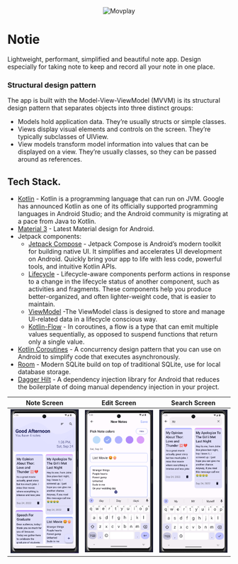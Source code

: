 <p align="center"><img src="screenshots/summary.png" alt="Movplay"></p>

# Notie
Lightweight, performant, simplified and beautiful note app. Design especially for taking note to keep and record all your note in one place.


### Structural design pattern
The app is built with the Model-View-ViewModel (MVVM) is its structural design pattern that separates objects into three distinct groups:
- Models hold application data. They’re usually structs or simple classes.
- Views display visual elements and controls on the screen. They’re typically subclasses of UIView.
- View models transform model information into values that can be displayed on a view. They’re usually classes, so they can be passed around as references.


## Tech Stack.
- [Kotlin](https://developer.android.com/kotlin) - Kotlin is a programming language that can run on JVM. Google has announced Kotlin as one of its officially supported programming languages in Android Studio; and the Android community is migrating at a pace from Java to Kotlin.
- [Material 3](https://m3.material.io/foundations/accessible-design/overview) - Latest Material design for Android.
- Jetpack components:
    - [Jetpack Compose](https://developer.android.com/jetpack/compose) - Jetpack Compose is Android’s modern toolkit for building native UI. It simplifies and accelerates UI development on Android. Quickly bring your app to life with less code, powerful tools, and intuitive Kotlin APIs.
    - [Lifecycle](https://developer.android.com/topic/libraries/architecture/lifecycle) - Lifecycle-aware components perform actions in response to a change in the lifecycle status of another component, such as activities and fragments. These components help you produce better-organized, and often lighter-weight code, that is easier to maintain.
    - [ViewModel](https://developer.android.com/topic/libraries/architecture/viewmodel) -The ViewModel class is designed to store and manage UI-related data in a lifecycle conscious way.
    - [Kotlin-Flow](https://developer.android.com/kotlin/flow) - In coroutines, a flow is a type that can emit multiple values sequentially, as opposed to suspend functions that return only a single value.
- [Kotlin Coroutines](https://developer.android.com/kotlin/coroutines) - A concurrency design pattern that you can use on Android to simplify code that executes asynchronously.
- [Room](https://developer.android.com/jetpack/androidx/releases/room?gclid=CjwKCAjww8mWBhABEiwAl6-2RXqgw6-tYMdlLGJiAhLnEl9PNim-Sz8lx9P6JCaOD9qfQQojs-4DoRoCPkAQAvD_BwE&gclsrc=aw.ds) - Modern SQLite build on top of traditional SQLite, use for local database storage.
- [Dagger Hilt](https://developer.android.com/training/dependency-injection/hilt-android) - A dependency injection library for Android that reduces the boilerplate of doing manual dependency injection in your project.



|             Note Screen              |                Edit Screen                |                Search Screen              |
| :----------------------------------: | :---------------------------------------: | :---------------------------------------: |
|  ![](screenshots/notes_screen.png)   |     ![](screenshots/edit_screen.png)      |    ![](screenshots/search_screen.png)     |


